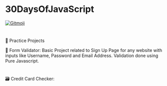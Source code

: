 # 30DaysOfJavaScript

<a href="https://gitmoji.carloscuesta.me">
  <img src="https://img.shields.io/badge/gitmoji-%20😜%20😍-FFDD67.svg?style=flat-square" alt="Gitmoji">
</a>

#
:rocket: Practice Projects

:memo: Form Validator:
Basic Project related to Sign Up Page for any website with inputs like Username, Password and Email Address. Validation done using Pure Javascript.
#

:card_file_box: Credit Card Checker:
